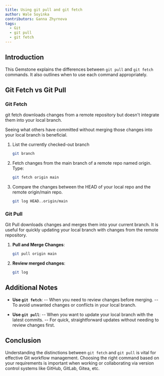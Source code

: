 ```yaml
---
title: Using git pull and git fetch
author: Wale Soyinka
contributors: Ganna Zhyrnova
tags:
  - Git
  - git pull
  - git fetch
---
```


## Introduction

This Gemstone explains the differences between `git pull` and `git fetch` commands. It also outlines when to use each command appropriately.

## Git Fetch vs Git Pull

### Git Fetch

git fetch downloads changes from a remote repository but doesn't integrate them into your local branch.

Seeing what others have committed without merging those changes into your local branch is beneficial.

1. List the currently checked-out branch

     ```bash
     git branch
     ```

2. Fetch changes from the main branch of a remote repo named origin. Type:

     ```bash
     git fetch origin main
     ```

3. Compare the changes between the HEAD of your local repo and the remote origin/main repo.

     ```bash
     git log HEAD..origin/main
     ```

### Git Pull

Git Pull downloads changes and merges them into your current branch.
It is useful for quickly updating your local branch with changes from the remote repository.

1. **Pull and Merge Changes**:

     ```bash
     git pull origin main
     ```

2. **Review merged changes**:

     ```bash
     git log
     ```

## Additional Notes

- **Use `git fetch`**:
-- When you need to review changes before merging.
-- To avoid unwanted changes or conflicts in your local branch.

- **Use `git pull`**:
-- When you want to update your local branch with the latest commits.
-- For quick, straightforward updates without needing to review changes first.

## Conclusion

Understanding the distinctions between `git fetch` and `git pull` is vital for effective Git workflow management. Choosing the right command based on your requirements is important when working or collaborating via version control systems like GitHub, GitLab, Gitea, etc.

